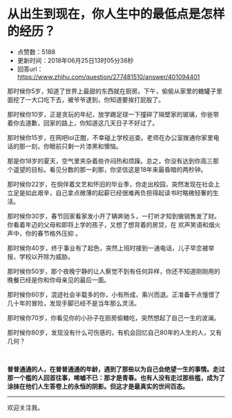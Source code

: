 # 从出生到现在，你人生中的最低点是怎样的经历？
- 点赞数：5188
- 更新时间：2018年06月25日13时05分38秒
- 回答url：https://www.zhihu.com/question/277481510/answer/401094401
<body>
 <p data-pid="G93wiltf">那时候你5岁，知道了世界上最甜的东西就在厨房。下午，偷偷从家里的糖罐子里面挖了一大口吃下去，被爷爷逮到，你知道要挨打屁股了。</p>
 <p data-pid="_IHqhFnZ">那时候你10岁，正是贪玩的年纪，放学踢足球一下撞碎了隔壁家的玻璃，你爸带着你去道歉，回家的路上，你知道这几天日子不好过了。</p>
 <p data-pid="FFOhg_uX">那时候你15岁，在网吧lol正酣，不幸碰上学校巡查。老师在办公室拨通你家里电话的那一刻，你眼前只剩一片漆黑和懊恼。</p>
 <p data-pid="rsvZaZHz">那是你18岁的夏天，空气里夹杂着些许闷热和烦躁。总之，你没有达到你高三那个遥望的目标。看见分数的那一刹那，你坚信这是18年来最昏暗的两秒钟。</p>
 <p data-pid="hmOqO0WX">那时候你22岁，在倘佯着文艺和怀旧的毕业季，你走出校园，突然发现在社会上立足是如此艰辛，自己拿点微薄的起薪已经很难再负担得起读书时略微轻奢的生活。</p>
 <p data-pid="CoXELCTn">那时候你30岁，春节回家看家发小开了辆奔驰Ｓ，一打听才知到做销售发了财。你看着年迈的父母和即将上学的孩子，又想了想背着的房贷，在 欢声笑语和烟火声中，你的春节格外压抑 。</p>
 <p data-pid="OipkIf-h">那时候你40岁，终于事业有了起色，突然上班时接到一通电话，儿子早恋被举报，学校以开除为威胁。</p>
 <p data-pid="JoX7pXUn">那时候你50岁，那个夜晚宁静的让人察觉不到有任何异样，你还不知道刚刚用的晚餐已经是你和你母亲见的最后一面。</p>
 <p data-pid="6cJj-1le">那时候你60岁，混迹社会半载多的你，小有所成，乘兴而退。正准备干点憧憬了几十年的冒险，发现手脚已经不是当年那么灵活。</p>
 <p data-pid="4qzO83mZ">那时候你70岁，你看见你的小孙子在厨房偷糖吃，突然想起了自己一生的波澜。</p>
 <p data-pid="0K5hdZd9">那时候你80岁，发现没有什么可伤感的，有机会回忆自己80年的人生的人，又有几何？</p>
 <p class="ztext-empty-paragraph"><br></p>
 <p data-pid="oD5XPfHr"><b>普普通通的人，在普普通通的年龄，遇到了那些以为自己会绝望一生的事情。走过那一个槛的人回首往事，唏嘘不已：那才是青春。也有人没有走过那些槛，成为了涂抹在他们人生答卷上的永恒的阴影。但这才是最真实的世间百态。</b></p>
 <hr>
 <p data-pid="VHvbz2Tp">欢迎关注我。</p>
</body>
